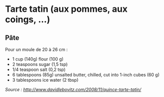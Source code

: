 # Tarte tatin (aux pommes, aux coings, ...)

## Pâte

Pour un moule de 20 à 26 cm :

* 1 cup (140g) flour (100 g)
* 2 teaspoons sugar (1,5 tsp)
* 1/4 teaspoon salt (0,2 tsp)
* 6 tablespoons (85g) unsalted butter, chilled, cut into 1-inch cubes (60 g)
* 3 tablespoons ice water (2 tbsp)

*Source : http://www.davidlebovitz.com/2008/11/quince-tarte-tatin/*

